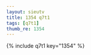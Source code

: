 ```yaml
--- 
layout: sieutv
title: 1354 q7t1
tags: [q7t1]
thumb_re: 1354
---
```

{% include q7t1 key="1354" %} 
